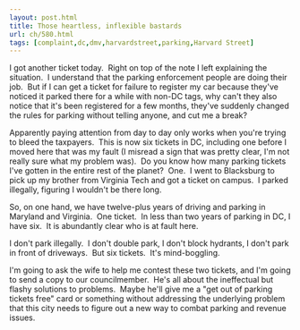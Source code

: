 ```yaml
---
layout: post.html
title: Those heartless, inflexible bastards
url: ch/580.html
tags: [complaint,dc,dmv,harvardstreet,parking,Harvard Street]
---
```

I got another ticket today.  Right on top of the note I left explaining the situation.  I understand that the parking enforcement people are doing their job.  But if I can get a ticket for failure to register my car because they've noticed it parked there for a while with non-DC tags, why can't they also notice that it's been registered for a few months, they've suddenly changed the rules for parking without telling anyone, and cut me a break?

Apparently paying attention from day to day only works when you're trying to bleed the taxpayers.  This is now six tickets in DC, including one before I moved here that was my fault (I misread a sign that was pretty clear, I'm not really sure what my problem was).  Do you know how many parking tickets I've gotten in the entire rest of the planet?  One.  I went to Blacksburg to pick up my brother from Virginia Tech and got a ticket on campus.  I parked illegally, figuring I wouldn't be there long.

So, on one hand, we have twelve-plus years of driving and parking in Maryland and Virginia.  One ticket.  In less than two years of parking in DC, I have six.  It is abundantly clear who is at fault here.

I don't park illegally.  I don't double park, I don't block hydrants, I don't park in front of driveways.  But six tickets.  It's mind-boggling.

I'm going to ask the wife to help me contest these two tickets, and I'm going to send a copy to our councilmember.  He's all about the ineffectual but flashy solutions to problems.  Maybe he'll give me a "get out of parking tickets free" card or something without addressing the underlying problem that this city needs to figure out a new way to combat parking and revenue issues.
